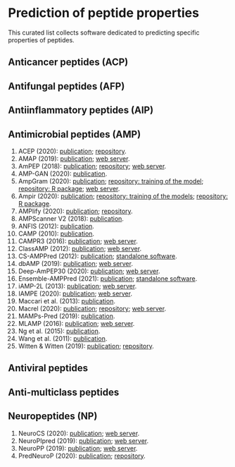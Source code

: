 # Prediction of peptide properties

This curated list collects software dedicated to predicting specific properties of peptides.

## Anticancer peptides (ACP)

## Antifungal peptides (AFP)

## Antiinflammatory peptides (AIP)

## Antimicrobial peptides (AMP)

1. ACEP (2020): [publication](https://doi.org/10.1186/s12864-020-06978-0); [repository](https://github.com/Fuhaoyi/ACEP).
1. AMAP (2019): [publication](https://doi.org/10.1016/j.compbiomed.2019.02.018); [web server](http://amap.pythonanywhere.com/).
1. AmPEP (2018): [publication](https://doi.org/10.1038/s41598-018-19752-w); [repository](https://github.com/siuwengin/AmPEP); [web server](https://cbbio.online/AxPEP/).
1. AMP-GAN (2020): [publication](https://doi.org/10.1101/2020.10.02.324087).
1. AmpGram (2020): [publication](https://doi.org/10.3390/ijms21124310); [repository: training of the model](https://github.com/michbur/AmpGram-analysis); [repository: R package](https://github.com/michbur/AmpGram); [web server](http://biongram.biotech.uni.wroc.pl/AmpGram/).
1. Ampir (2020): [publication](https://doi.org/10.1093/bioinformatics/btaa653); [repository: training of the models](https://github.com/Legana/AMP_pub); [repository: R package](https://github.com/Legana/ampir).
1. AMPlify (2020): [publication](https://doi.org/10.1101/2020.06.16.155705); [repository](https://github.com/bcgsc/AMPlify).
1. AMPScanner V2 (2018): [publication](https://doi.org/10.1093/bioinformatics/bty179).
1. ANFIS (2012): [publication](https://doi.org/10.1002/bip.22066).
1. CAMP (2010): [publication](https://doi.org/10.1093/nar/gkp1021).
1. CAMPR3 (2016): [publication](https://doi.org/10.1093/nar/gkv1051); [web server](http://www.camp.bicnirrh.res.in/predict/).
1. ClassAMP (2012): [publication](https://doi.org/10.1109/TCBB.2012); [web server](http://www.bicnirrh.res.in/classamp/predict.php).
1. CS-AMPPred (2012): [publication](https://doi.org/10.1371/journal.pone.0051444); [standalone software](https://sourceforge.net/projects/csamppred/).
1. dbAMP (2019): [publication](10.1093/nar/gky1030); [web server](http://csb.cse.yzu.edu.tw/dbAMP/).
1. Deep-AmPEP30 (2020): [publication](https://doi.org/10.1016/j.omtn.2020.05.006); [web server](https://cbbio.online/AxPEP/).
1. Ensemble-AMPPred (2021): [publication](https://doi.org/10.3390/genes12020137); [standalone software](http://ncrna-pred.com/Hybrid_AMPPred.htm).
1. iAMP-2L (2013): [publication](https://doi.org/10.1016/j.ab.2013.01.019); [web server](http://www.jci-bioinfo.cn/iAMP-2L).
1. IAMPE (2020): [publication](https://doi.org/10.1021/acs.jcim.0c00841); [web server](http://cbb1.ut.ac.ir/).
1. Maccari et al. (2013): [publication](https://doi.org/10.1371/journal.pcbi.1003212).
1. Macrel (2020): [publication](https://doi.org/10.7717/peerj.10555); [repository](https://github.com/BigDataBiology/macrel); [web server](https://big-data-biology.org/software/macrel).
1. MAMPs-Pred (2019): [publication](https://doi.org/10.1186/s12859-019-2766-9).
1. MLAMP (2016): [publication](https://doi.org/10.1093/bioinformatics/btw560); [web server](http://www.jci-bioinfo.cn/MLAMP).
1. Ng et al. (2015): [publication](https://doi.org/10.1155/2015/212715).
1. Wang et al. (2011): [publication](https://doi.org/10.1371/journal.pone.0018476).
1. Witten & Witten (2019): [publication](https://doi.org/10.1101/692681); [repository](https://github.com/zswitten/Antimicrobial-Peptides).

## Antiviral peptides

## Anti-multiclass peptides

## Neuropeptides (NP)

1. NeuroCS (2020): [publication](https://doi.org/10.2174/0929866526666191112150636); [web server](http://i.uestc.edu.cn/NeuroCS/dist/index.html#/).
1. NeuroPIpred (2019): [publication](https://doi.org/10.1038/s41598-019-41538-x); [web server](http://i.uestc.edu.cn/neuropeptide/neuropp/home.html).
1. NeuroPP (2019): [publication](https://doi.org/10.1007/s12539-018-0287-2); [web server](http://i.uestc.edu.cn/neuropeptide/neuropp/home.html).
1. PredNeuroP (2020): [publication](https://doi.org/10.1021/acs.jproteome.0c00276); [repository](https://github.com/xialab-ahu/PredNeuroP).

